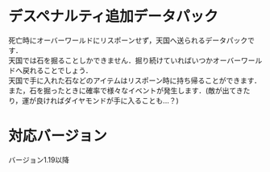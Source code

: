 # デスペナルティ追加データパック
死亡時にオーバーワールドにリスポーンせず，天国へ送られるデータパックです．  
天国では石を掘ることしかできません．掘り続けていればいつかオーバーワールドへ戻れることでしょう．  
天国で手に入れた石などのアイテムはリスポーン時に持ち帰ることができます．  
また，石を掘ったときに確率で様々なイベントが発生します．(敵が出てきたり，運が良ければダイヤモンドが手に入ることも...？)
# 対応バージョン
バージョン1.19以降
